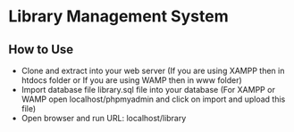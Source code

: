 # Library Management System

## How to Use

* Clone and extract into your web server (If you are using XAMPP then in htdocs  folder or If you are using WAMP then in www folder)
* Import database file library.sql file into your database (For XAMPP or WAMP open localhost/phpmyadmin and click on import and upload this file)
* Open browser and run URL: localhost/library


